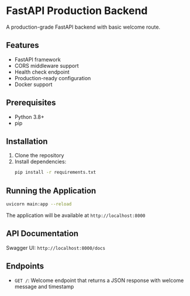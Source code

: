 # FastAPI Production Backend

A production-grade FastAPI backend with basic welcome route.

## Features

- FastAPI framework
- CORS middleware support
- Health check endpoint
- Production-ready configuration
- Docker support

## Prerequisites

- Python 3.8+
- pip

## Installation

1. Clone the repository
2. Install dependencies:
   ```bash
   pip install -r requirements.txt
   ```

## Running the Application

```bash
uvicorn main:app --reload
```

The application will be available at `http://localhost:8000`

## API Documentation

Swagger UI: `http://localhost:8000/docs`

## Endpoints

- `GET /`: Welcome endpoint that returns a JSON response with welcome message and timestamp
